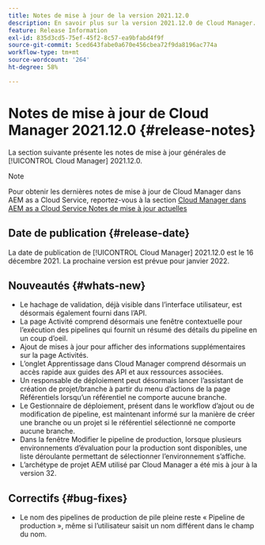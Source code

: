 ```yaml
---
title: Notes de mise à jour de la version 2021.12.0
description: En savoir plus sur la version 2021.12.0 de Cloud Manager.
feature: Release Information
exl-id: 835d3cd5-75ef-45f2-8c57-ea9bfabd4f9f
source-git-commit: 5ced643fabe0a670e456cbea72f9da8196ac774a
workflow-type: tm+mt
source-wordcount: '264'
ht-degree: 58%

---
```


# Notes de mise à jour de Cloud Manager 2021.12.0 {#release-notes}

La section suivante présente les notes de mise à jour générales de [!UICONTROL Cloud Manager] 2021.12.0.

>[!NOTE]
>
>Pour obtenir les dernières notes de mise à jour de Cloud Manager dans AEM as a Cloud Service, reportez-vous à la section [Cloud Manager dans AEM as a Cloud Service Notes de mise à jour actuelles](https://experienceleague.adobe.com/fr/docs/experience-manager-cloud-service/content/release-notes/cloud-manager/current)

## Date de publication {#release-date}

La date de publication de [!UICONTROL Cloud Manager] 2021.12.0 est le 16 décembre 2021. La prochaine version est prévue pour janvier 2022.

## Nouveautés {#whats-new}

* Le hachage de validation, déjà visible dans l’interface utilisateur, est désormais également fourni dans l’API.
* La page Activité comprend désormais une fenêtre contextuelle pour l’exécution des pipelines qui fournit un résumé des détails du pipeline en un coup d’oeil.
* Ajout de mises à jour pour afficher des informations supplémentaires sur la page Activités.
* L’onglet Apprentissage dans Cloud Manager comprend désormais un accès rapide aux guides des API et aux ressources associées.
* Un responsable de déploiement peut désormais lancer l’assistant de création de projet/branche à partir du menu d’actions de la page Référentiels lorsqu’un référentiel ne comporte aucune branche.
* Le Gestionnaire de déploiement, présent dans le workflow d’ajout ou de modification de pipeline, est maintenant informé sur la manière de créer une branche ou un projet si le référentiel sélectionné ne comporte aucune branche.
* Dans la fenêtre Modifier le pipeline de production, lorsque plusieurs environnements dʼévaluation pour la production sont disponibles, une liste déroulante permettant de sélectionner lʼenvironnement sʼaffiche.
* L’archétype de projet AEM utilisé par Cloud Manager a été mis à jour à la version 32.

## Correctifs {#bug-fixes}

* Le nom des pipelines de production de pile pleine reste « Pipeline de production », même si l’utilisateur saisit un nom différent dans le champ du nom.
